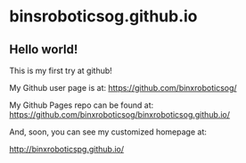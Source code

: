 binsroboticsog.github.io
====================

## Hello world!

This is my first try at github!

My Github user page is at: 
https://github.com/binxroboticsog/

My Github Pages repo can be found at:  
https://github.com/binxroboticsog/binxroboticsog.github.io/

And, soon, you can see my customized homepage at:

http://binxroboticspg.github.io/
